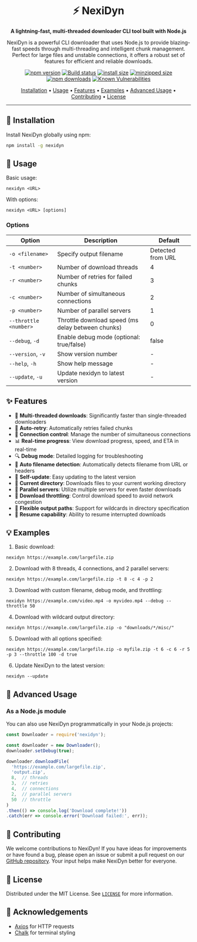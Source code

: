 <div align="center">
  <h1>⚡️ NexiDyn</h1>
  <p><strong>A lightning-fast, multi-threaded downloader CLI tool built with Node.js</strong></p>
  <p>
    NexiDyn is a powerful CLI downloader that uses Node.js to provide blazing-fast speeds through multi-threading and intelligent chunk management. Perfect for large files and unstable connections, it offers a robust set of features for efficient and reliable downloads.
  </p>

  [![npm version](https://img.shields.io/npm/v/nexidyn.svg?style=flat-square)](https://www.npmjs.org/package/nexidyn)
  [![Build status](https://img.shields.io/github/actions/workflow/status/mra1k3r0/nexidyn/ci.yml?branch=master&label=CI&logo=github&style=flat-square)](https://github.com/mra1k3r0/nexidyn/actions/workflows/ci.yml)
  [![install size](https://img.shields.io/badge/dynamic/json?url=https://packagephobia.com/v2/api.json?p=nexidyn&query=$.install.pretty&label=install%20size&style=flat-square)](https://packagephobia.now.sh/result?p=nexidyn)
  [![minzipped size](https://img.shields.io/bundlephobia/minzip/nexidyn)](https://bundlephobia.com/package/nexidyn)
  [![npm downloads](https://img.shields.io/npm/dm/nexidyn.svg?style=flat-square)](https://npm-stat.com/charts.html?package=nexidyn)
  [![Known Vulnerabilities](https://snyk.io/test/npm/nexidyn/badge.svg)](https://snyk.io/test/npm/nexidyn)

  <p>
    <a href="#-installation">Installation</a> •
    <a href="#-usage">Usage</a> •
    <a href="#-features">Features</a> •
    <a href="#-examples">Examples</a> •
    <a href="#-advanced-usage">Advanced Usage</a> •
    <a href="#-contributing">Contributing</a> •
    <a href="#-license">License</a>
  </p>
</div>

<hr>

## 🚀 Installation

Install NexiDyn globally using npm:

```bash
npm install -g nexidyn
```

## 🎯 Usage

Basic usage:

```shellscript
nexidyn <URL>
```

With options:

```shellscript
nexidyn <URL> [options]
```

### Options

| Option | Description | Default
|-----|-----|-----
| `-o <filename>` | Specify output filename | Detected from URL
| `-t <number>` | Number of download threads | 4
| `-r <number>` | Number of retries for failed chunks | 3
| `-c <number>` | Number of simultaneous connections | 2
| `-p <number>` | Number of parallel servers | 1
| `--throttle <number>` | Throttle download speed (ms delay between chunks) | 0
| `--debug`, `-d` | Enable debug mode (optional: true/false) | false
| `--version`, `-v` | Show version number | -
| `--help`, `-h` | Show help message | -
| `--update`, `-u` | Update nexidyn to latest version | -


## ✨ Features

- 🚄 **Multi-threaded downloads**: Significantly faster than single-threaded downloaders
- 🔁 **Auto-retry**: Automatically retries failed chunks
- 🔌 **Connection control**: Manage the number of simultaneous connections
- 📊 **Real-time progress**: View download progress, speed, and ETA in real-time
- 🔍 **Debug mode**: Detailed logging for troubleshooting
- 📁 **Auto filename detection**: Automatically detects filename from URL or headers
- 🔄 **Self-update**: Easy updating to the latest version
- 💾 **Current directory**: Downloads files to your current working directory
- 🔀 **Parallel servers**: Utilize multiple servers for even faster downloads
- 🐢 **Download throttling**: Control download speed to avoid network congestion
- 📂 **Flexible output paths**: Support for wildcards in directory specification
- 🔁 **Resume capability**: Ability to resume interrupted downloads


## 💡 Examples

1. Basic download:


```shellscript
nexidyn https://example.com/largefile.zip
```

2. Download with 8 threads, 4 connections, and 2 parallel servers:


```shellscript
nexidyn https://example.com/largefile.zip -t 8 -c 4 -p 2
```

3. Download with custom filename, debug mode, and throttling:


```shellscript
nexidyn https://example.com/video.mp4 -o myvideo.mp4 --debug --throttle 50
```

4. Download with wildcard output directory:


```shellscript
nexidyn https://example.com/largefile.zip -o "downloads/*/misc/"
```

5. Download with all options specified:


```shellscript
nexidyn https://example.com/largefile.zip -o myfile.zip -t 6 -c 6 -r 5 -p 3 --throttle 100 -d true
```

6. Update NexiDyn to the latest version:


```shellscript
nexidyn --update
```

## 🔧 Advanced Usage

### As a Node.js module

You can also use NexiDyn programmatically in your Node.js projects:

```javascript
const Downloader = require('nexidyn');

const downloader = new Downloader();
downloader.setDebug(true);

downloader.downloadFile(
  'https://example.com/largefile.zip',
  'output.zip',
  8,  // threads
  3,  // retries
  4,  // connections
  2,  // parallel servers
  50  // throttle
)
.then(() => console.log('Download complete!'))
.catch(err => console.error('Download failed:', err));
```

## 🤝 Contributing

We welcome contributions to NexiDyn! If you have ideas for improvements or have found a bug, please open an issue or submit a pull request on our [GitHub repository](https://github.com/mra1k3r0/nexidyn). Your input helps make NexiDyn better for everyone.


## 📜 License

Distributed under the MIT License. See [`LICENSE`](https://github.com/Mra1k3r0/nexidyn/blob/master/LICENSE) for more information.

## 🙏 Acknowledgements

- [Axios](https://github.com/axios/axios) for HTTP requests
- [Chalk](https://github.com/chalk/chalk) for terminal styling